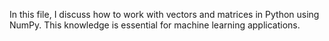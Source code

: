 In this file, I discuss how to work with vectors and matrices in Python using NumPy. This knowledge is essential for machine learning applications.
